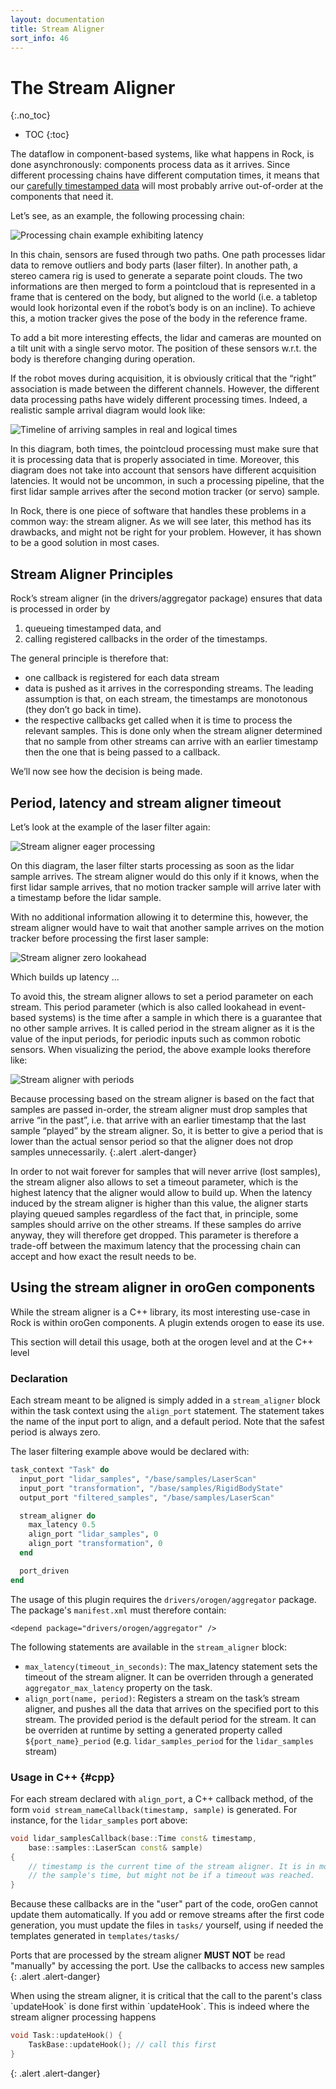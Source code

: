 ```yaml
---
layout: documentation
title: Stream Aligner
sort_info: 46
---
```


# The Stream Aligner
{:.no_toc}

- TOC
{:toc}

The dataflow in component-based systems, like what happens in Rock, is done
asynchronously: components process data as it arrives. Since different
processing chains have different computation times, it means that our [carefully
timestamped data](./timestamping.html) will most probably arrive out-of-order at
the components that need it.

Let’s see, as an example, the following processing chain:

![Processing chain example exhibiting latency](media/stream_aligner_chain.png)

In this chain, sensors are fused through two paths. One path processes lidar
data to remove outliers and body parts (laser filter). In another path, a stereo
camera rig is used to generate a separate point clouds. The two informations are
then merged to form a pointcloud that is represented in a frame that is centered
on the body, but aligned to the world (i.e. a tabletop would look horizontal
even if the robot’s body is on an incline). To achieve this, a motion tracker
gives the pose of the body in the reference frame.

To add a bit more interesting effects, the lidar and cameras are mounted on a
tilt unit with a single servo motor. The position of these sensors w.r.t. the
body is therefore changing during operation.

If the robot moves during acquisition, it is obviously critical that the “right”
association is made between the different channels. However, the different data
processing paths have widely different processing times. Indeed, a realistic
sample arrival diagram would look like:

![Timeline of arriving samples in real and logical times](media/stream_aligner_timeline.png)

In this diagram, both times, the pointcloud processing must make sure that it is
processing data that is properly associated in time. Moreover, this diagram does
not take into account that sensors have different acquisition latencies. It
would not be uncommon, in such a processing pipeline, that the first lidar
sample arrives after the second motion tracker (or servo) sample.

In Rock, there is one piece of software that handles these problems in a common
way: the stream aligner. As we will see later, this method has its drawbacks,
and might not be right for your problem. However, it has shown to be a good
solution in most cases.

## Stream Aligner Principles

Rock’s stream aligner (in the drivers/aggregator package) ensures that data is
processed in order by

1. queueing timestamped data, and
2. calling registered callbacks in the order of the timestamps.

The general principle is therefore that:

- one callback is registered for each data stream
- data is pushed as it arrives in the corresponding streams. The leading
  assumption is that, on each stream, the timestamps are monotonous (they don’t go
  back in time).
- the respective callbacks get called when it is time to process the relevant
  samples. This is done only when the stream aligner determined that no sample
  from other streams can arrive with an earlier timestamp then the one that is
  being passed to a callback.

We’ll now see how the decision is being made.

## Period, latency and stream aligner timeout

Let’s look at the example of the laser filter again:

![Stream aligner eager processing](media/stream_aligner_period_latency_timeout_1.png)

On this diagram, the laser filter starts processing as soon as the
lidar sample arrives. The stream aligner would do this only if it knows, when the
first lidar sample arrives, that no motion tracker sample will arrive later with a
timestamp before the lidar sample.

With no additional information allowing it to determine this, however, the
stream aligner would have to wait that another sample arrives on the motion
tracker before processing the first laser sample:

![Stream aligner zero lookahead](media/stream_aligner_period_latency_timeout_2.png)

Which builds up latency …

To avoid this, the stream aligner allows to set a period parameter on each
stream. This period parameter (which is also called lookahead in event-based
systems) is the time after a sample in which there is a guarantee that no other
sample arrives. It is called period in the stream aligner as it is the value of
the input periods, for periodic inputs such as common robotic sensors. When
visualizing the period, the above example looks therefore like:

![Stream aligner with periods](media/stream_aligner_period_latency_timeout.png)

Because processing based on the stream aligner is based on the fact that samples
are passed in-order, the stream aligner must drop samples that arrive “in the
past”, i.e. that arrive with an earlier timestamp that the last sample “played”
by the stream aligner. So, it is better to give a period that is lower than the
actual sensor period so that the aligner does not drop samples unnecessarily.
{:.alert .alert-danger}

In order to not wait forever for samples that will never arrive (lost samples),
the stream aligner also allows to set a timeout parameter, which is the highest
latency that the aligner would allow to build up. When the latency induced by
the stream aligner is higher than this value, the aligner starts playing queued
samples regardless of the fact that, in principle, some samples should arrive on
the other streams. If these samples do arrive anyway, they will therefore get
dropped. This parameter is therefore a trade-off between the maximum latency
that the processing chain can accept and how exact the result needs to be.

## Using the stream aligner in oroGen components

While the stream aligner is a C++ library, its most interesting use-case in
Rock is within oroGen components. A plugin extends orogen to ease its use.

This section will detail this usage, both at the orogen level and at the C++ level

### Declaration

Each stream meant to be aligned is simply added in a `stream_aligner` block
within the task context using the `align_port` statement. The statement takes
the name of the input port to align, and a default period. Note that the safest
period is always zero.

The laser filtering example above would be declared with:

~~~ ruby
task_context "Task" do
  input_port "lidar_samples", "/base/samples/LaserScan"
  input_port "transformation", "/base/samples/RigidBodyState"
  output_port "filtered_samples", "/base/samples/LaserScan"

  stream_aligner do
    max_latency 0.5
    align_port "lidar_samples", 0
    align_port "transformation", 0
  end

  port_driven
end
~~~

The usage of this plugin requires the `drivers/orogen/aggregator` package. The
package's `manifest.xml` must therefore contain:

~~~
<depend package="drivers/orogen/aggregator" />
~~~

The following statements are available in the `stream_aligner` block:

- `max_latency(timeout_in_seconds)`: The max_latency statement sets the timeout
  of the stream aligner. It can be overriden through a generated
  `aggregator_max_latency` property on the task.
- `align_port(name, period)`: Registers a stream on the task’s stream aligner,
  and pushes all the data that arrives on the specified port to this stream. The
  provided period is the default period for the stream. It can be overriden at
  runtime by setting a generated property called `${port_name}_period` (e.g.
  `lidar_samples_period` for the `lidar_samples` stream)

### Usage in C++ {#cpp}

For each stream declared with `align_port`, a C++ callback method, of the form
`void stream_nameCallback(timestamp, sample)` is generated. For instance, for
the `lidar_samples` port above:

~~~ cpp
void lidar_samplesCallback(base::Time const& timestamp,
    base::samples::LaserScan const& sample)
{
    // timestamp is the current time of the stream aligner. It is in most cases
    // the sample's time, but might not be if a timeout was reached.
}
~~~

Because these callbacks are in the "user" part of the code, oroGen cannot update
them automatically. If you add or remove streams after the first code
generation, you must update the files in `tasks/` yourself, using if needed the
templates generated in `templates/tasks/`

Ports that are processed by the stream aligner **MUST NOT** be read "manually"
by accessing the port. Use the callbacks to access new samples
{: .alert .alert-danger}

<div>
When using the stream aligner, it is critical that the call to the parent's class
`updateHook` is done first within `updateHook`. This is indeed where the stream aligner
processing happens

~~~ cpp
void Task::updateHook() {
    TaskBase::updateHook(); // call this first
}
~~~
</div>
{: .alert .alert-danger}